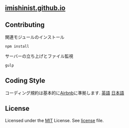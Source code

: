 ## [imishinist.github.io](http://imishinist.github.io)

## Contributing

関連モジュールのインストール  
```
npm install
```

サーバーの立ち上げとファイル監視  
```
gulp
```

## Coding Style
コーディング規約は基本的に[Airbnb](https://github.com/airbnb)に準拠します.
[英語](https://github.com/airbnb/javascript)
[日本語](http://mitsuruog.github.io/javacript-style-guide/)

## License

Licensed under the [MIT](http://opensource.org/licenses/MIT) License.
See [license](http://imishinist.github.io/LICENSE.txt) file.
